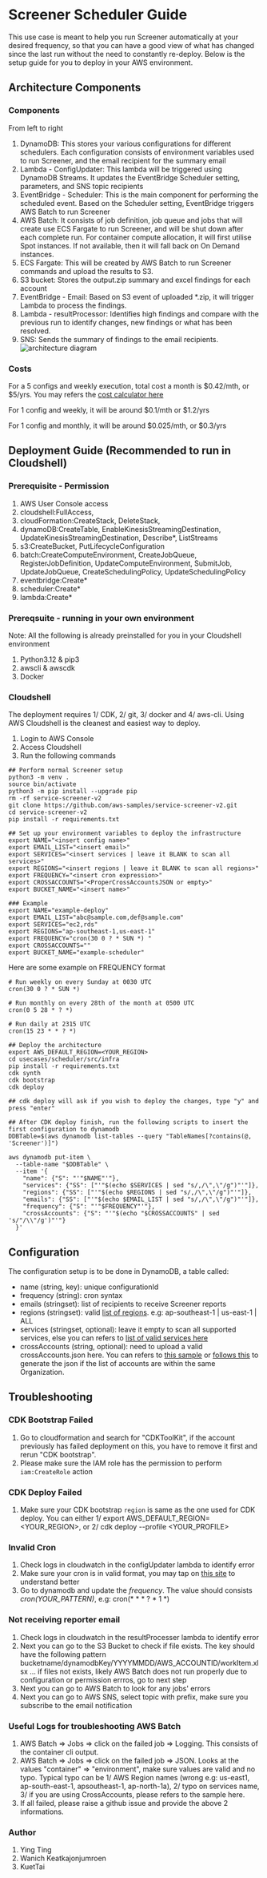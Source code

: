 # Screener Scheduler Guide
This use case is meant to help you run Screener automatically at your desired frequency, so that you can have a good view of what has changed since the last run without the need to constantly re-deploy. Below is the setup guide for you to deploy in your AWS environment. 

## Architecture Components
### Components

From left to right
1. DynamoDB: This stores your various configurations for different schedulers. Each configuration consists of environment variables used to run Screener, and the email recipient for the summary email
2. Lambda - ConfigUpdater: This lambda will be triggered using DynamoDB Streams. It updates the EventBridge Scheduler setting, parameters, and SNS topic recipients
3. EventBridge - Scheduler: This is the main component for performing the scheduled event. Based on the Scheduler setting, EventBridge triggers AWS Batch to run Screener
4. AWS Batch: It consists of job definition, job queue and jobs that will create use ECS Fargate to run Screener, and will be shut down after each complete run. For container compute allocation, it will first utilise Spot instances. If not available, then it will fall back on On Demand instances.
5. ECS Fargate: This will be created by AWS Batch to run Screener commands and upload the results to S3.
6. S3 bucket: Stores the output.zip summary and excel findings for each account
7. EventBridge - Email: Based on S3 event of uploaded *.zip, it will trigger Lambda to process the findings.
8. Lambda - resultProcessor: Identifies high findings and compare with the previous run to identify changes, new findings or what has been resolved.
9. SNS: Sends the summary of findings to the email recipients. 
![architecture diagram](./screener-architecture.png)

### Costs
For a 5 configs and weekly execution, total cost a month is $0.42/mth, or $5/yrs. You may refers the [cost calculator here](https://calculator.aws/#/estimate?id=bae7c90fbe563768fd4c5d2726f3a8476ed190a0)

For 1 config and weekly, it will be around $0.1/mth or $1.2/yrs

For 1 config and monthly, it will be around $0.025/mth, or $0.3/yrs

## Deployment Guide (Recommended to run in Cloudshell)
### Prerequisite - Permission 
1. AWS User Console access
1. cloudshell:FullAccess, 
1. cloudFormation:CreateStack, DeleteStack,
1. dynamoDB:CreateTable, EnableKinesisStreamingDestination, UpdateKinesisStreamingDestination, Describe*, ListStreams
1. s3:CreateBucket, PutLifecycleConfiguration
1. batch:CreateComputeEnvironment, CreateJobQueue, RegisterJobDefinition, UpdateComputeEnvironment, SubmitJob, UpdateJobQueue, CreateSchedulingPolicy, UpdateSchedulingPolicy
1. eventbridge:Create*
1. scheduler:Create*
1. lambda:Create*


### Prereqsuite - running in your own environment 
Note: All the following is already preinstalled for you in  your Cloudshell environment
1. Python3.12 & pip3
1. awscli & awscdk
1. Docker

### Cloudshell
The deployment requires 1/ CDK, 2/ git, 3/ docker and 4/ aws-cli. Using AWS Cloudshell is the cleanest and easiest way to deploy.
1. Login to AWS Console
1. Access Cloudshell
1. Run the following commands
```
## Perform normal Screener setup
python3 -m venv .
source bin/activate
python3 -m pip install --upgrade pip
rm -rf service-screener-v2
git clone https://github.com/aws-samples/service-screener-v2.git
cd service-screener-v2
pip install -r requirements.txt
```
```
## Set up your environment variables to deploy the infrastructure
export NAME="<insert config name>" 
export EMAIL_LIST="<insert email>"
export SERVICES="<insert services | leave it BLANK to scan all services>" 
export REGIONS="<insert regions | leave it BLANK to scan all regions>" 
export FREQUENCY="<insert cron expression>" 
export CROSSACCOUNTS="<ProperCrossAccountsJSON or empty>"
export BUCKET_NAME="<insert name>" 

### Example
export NAME="example-deploy" 
export EMAIL_LIST="abc@sample.com,def@sample.com"
export SERVICES="ec2,rds" 
export REGIONS="ap-southeast-1,us-east-1" 
export FREQUENCY="cron(30 0 ? * SUN *) " 
export CROSSACCOUNTS=""
export BUCKET_NAME="example-scheduler" 
```

Here are some example on FREQUENCY format
```
# Run weekly on every Sunday at 0030 UTC
cron(30 0 ? * SUN *) 

# Run monthly on every 28th of the month at 0500 UTC
cron(0 5 28 * ? *)

# Run daily at 2315 UTC
cron(15 23 * * ? *)
```

```
## Deploy the architecture
export AWS_DEFAULT_REGION=<YOUR_REGION>
cd usecases/scheduler/src/infra
pip install -r requirements.txt
cdk synth 
cdk bootstrap
cdk deploy 

## cdk deploy will ask if you wish to deploy the changes, type "y" and press "enter"

## After CDK deploy finish, run the following scripts to insert the first configuration to dynamodb
DDBTable=$(aws dynamodb list-tables --query "TableNames[?contains(@, 'Screener')]")

aws dynamodb put-item \
  --table-name "$DDBTable" \
  --item '{
    "name": {"S": "'"$NAME"'"},
    "services": {"SS": ["'"$(echo $SERVICES | sed "s/,/\",\"/g")"'"]},
    "regions": {"SS": ["'"$(echo $REGIONS | sed "s/,/\",\"/g")"'"]},
    "emails": {"SS": ["'"$(echo $EMAIL_LIST | sed "s/,/\",\"/g")"'"]},
    "frequency": {"S": "'"$FREQUENCY"'"},
    "crossAccounts": {"S": "'"$(echo "$CROSSACCOUNTS" | sed 's/"/\\"/g')"'"}
  }'
```

## Configuration
The configuration setup is to be done in DynamoDB, a table called: <TODO>
- name (string, key): unique configurationId
- frequency (string): cron syntax
- emails (stringset): list of recipients to receive Screener reports
- regions (stringset): valid [list of regions](https://docs.aws.amazon.com/AmazonRDS/latest/UserGuide/Concepts.RegionsAndAvailabilityZones.html). e.g: ap-southeast-1 | us-east-1 | ALL
- services (stringset, optional): leave it empty to scan all supported services, else you can refers to [list of valid services here](https://github.com/aws-samples/service-screener-v2/tree/main/services)
- crossAccounts (string, optional): need to upload a valid crossAccounts.json here. You can refers to [this sample](https://github.com/aws-samples/service-screener-v2/blob/main/crossAccounts.sample.json) or [follows this](https://github.com/aws-samples/service-screener-v2/tree/main/usecases/accountsWithinOrganization) to generate the json if the list of accounts are within the same Organization.

## Troubleshooting
### CDK Bootstrap Failed
1. Go to cloudformation and search for "CDKToolKit", if the account previously has failed deployment on this, you have to remove it first and rerun "CDK bootstrap". 
1. Please make sure the IAM role has the permission to perform `iam:CreateRole` action

### CDK Deploy Failed
1. Make sure your CDK bootstrap `region` is same as the one used for CDK deploy. You can either 1/ export AWS_DEFAULT_REGION=<YOUR_REGION>, or 2/ cdk deploy --profile <YOUR_PROFILE>


### Invalid Cron
1. Check logs in cloudwatch in the configUpdater lambda to identify error
1. Make sure your cron is in valid format, you may tap on [this site](https://www.freeformatter.com/cron-expression-generator-quartz.html) to understand better
1. Go to dynamodb and update the *frequency*. The value should consists *cron(YOUR_PATTERN)*, e.g: cron(* * * ? * 1 *)

### Not receiving reporter email
1. Check logs in cloudwatch in the resultProcesser lambda to identify error
1. Next you can go to the S3 Bucket to check if file exists. The key should have the following pattern bucketname/dynamodbKey/YYYYMMDD/AWS_ACCOUNTID/workItem.xlsx ... if files not exists, likely AWS Batch does not run properly due to configuration or permission errros, go to next step
1. Next you can go to AWS Batch to look for any jobs' errors
1. Next you can go to AWS SNS, select topic with prefix, make sure you subscribe to the email notification

### Useful Logs for troubleshooting AWS Batch
1. AWS Batch => Jobs => click on the failed job => Logging. This consists of the container cli output.
1. AWS Batch => Jobs => click on the failed job => JSON. Looks at the values "container" => "environment", make sure values are valid and no typo. Typical typo can be 1/ AWS Region names (wrong e.g: us-east1, ap-south-east-1, apsoutheast-1, ap-north-1a), 2/ typo on services name, 3/ if you are using CrossAccounts, please refers to the sample here.
1. If all failed, please raise a github issue and provide the above 2 informations.

### Author
1. Ying Ting
1. Wanich Keatkajonjumroen
1. KuetTai
